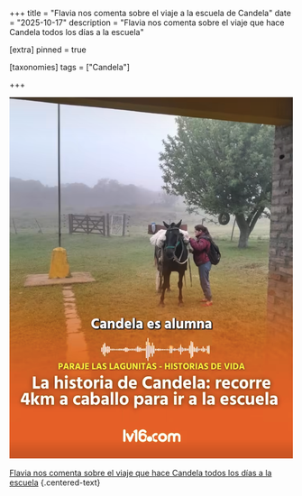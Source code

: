+++
title = "Flavia nos comenta sobre el viaje a la escuela de Candela"
date = "2025-10-17"
description = "Flavia nos comenta sobre el viaje que hace Candela todos los días a la escuela"

[extra]
pinned = true

[taxonomies]
tags = ["Candela"]

+++

[![Flavia nos comenta sobre el viaje que hace Candela todos los días a la escuela](/img/candela.png)](https://www.facebook.com/share/r/1EqW8LYc4b)

[Flavia nos comenta sobre el viaje que hace Candela todos los días a la escuela](https://www.facebook.com/share/r/1EqW8LYc4b/) {.centered-text}
